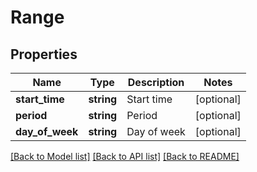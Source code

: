 # Range

## Properties
Name | Type | Description | Notes
------------ | ------------- | ------------- | -------------
**start_time** | **string** | Start time | [optional] 
**period** | **string** | Period | [optional] 
**day_of_week** | **string** | Day of week | [optional] 

[[Back to Model list]](../README.md#documentation-for-models) [[Back to API list]](../README.md#documentation-for-api-endpoints) [[Back to README]](../README.md)



